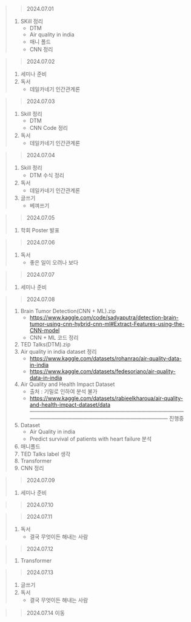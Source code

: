 > > 2024.07.01
> 1. SKill 정리
>    - DTM
>    - Air quality in india
>    - 매니 폴드
>    - CNN 정리

> > 2024.07.02
> 1. 세미나 준비
> 2. 독서
>    - 데일카네기 인간관계론

> > 2024.07.03
> 1. Skill 정리
>    - DTM
>    - CNN Code 정리
> 2. 독서
>    - 데일카네기 인간관계론

> > 2024.07.04
> 1. Skill 정리
>    - DTM 수식 정리
> 2. 독서
>    - 데일카네기 인간관계론
> 3. 글쓰기
>    - 베껴쓰기

> > 2024.07.05
> 1. 학회 Poster 발표

> > 2024.07.06
> 1. 독서
>    - 좋은 일이 오려나 보다

> > 2024.07.07
> 1. 세미나 준비

> > 2024.07.08
> 1. Brain Tumor Detection(CNN + ML).zip
>     - https://www.kaggle.com/code/sadyaputra/detection-brain-tumor-using-cnn-hybrid-cnn-ml#Extract-Features-using-the-CNN-model
>     - CNN + ML 코드 정리
> 2. TED Talks(DTM).zip
> 3. Air quality in india dataset 정리
>    - https://www.kaggle.com/datasets/rohanrao/air-quality-data-in-india
>    - https://www.kaggle.com/datasets/fedesoriano/air-quality-data-in-india
> 4. Air Quality and Health Impact Dataset
>    - 출처 : 기밀로 인하여 분석 불가
>    - https://www.kaggle.com/datasets/rabieelkharoua/air-quality-and-health-impact-dataset/data
> ———————————————————————————————————————————————————————
> 진행중
> 1. Dataset
>     - Air Quality in india
>    - Predict survival of patients with heart failure 분석
> 2. 매니폴드
> 3. TED Talks label 생각
> 4. Transformer
> 5. CNN 정리 

> > 2024.07.09
> 1. 세미나 준비

> > 2024.07.10


> > 2024.07.11
> 1. 독서
>    - 결국 무엇이든 해내는 사람

> > 2024.07.12
> 1. Transformer

> > 2024.07.13
> 1. 글쓰기
> 2. 독서
>    - 결국 무엇이든 해내는 사람

> > 2024.07.14
> 이동
